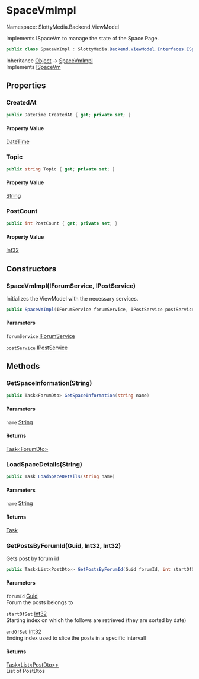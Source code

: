 # SpaceVmImpl

Namespace: SlottyMedia.Backend.ViewModel

Implements ISpaceVm to manage the state of the Space Page.

```csharp
public class SpaceVmImpl : SlottyMedia.Backend.ViewModel.Interfaces.ISpaceVm
```

Inheritance [Object](https://docs.microsoft.com/en-us/dotnet/api/system.object) → [SpaceVmImpl](./slottymedia.backend.viewmodel.spacevmimpl.md)<br>
Implements [ISpaceVm](./slottymedia.backend.viewmodel.interfaces.ispacevm.md)

## Properties

### **CreatedAt**

```csharp
public DateTime CreatedAt { get; private set; }
```

#### Property Value

[DateTime](https://docs.microsoft.com/en-us/dotnet/api/system.datetime)<br>

### **Topic**

```csharp
public string Topic { get; private set; }
```

#### Property Value

[String](https://docs.microsoft.com/en-us/dotnet/api/system.string)<br>

### **PostCount**

```csharp
public int PostCount { get; private set; }
```

#### Property Value

[Int32](https://docs.microsoft.com/en-us/dotnet/api/system.int32)<br>

## Constructors

### **SpaceVmImpl(IForumService, IPostService)**

Initializes the ViewModel with the necessary services.

```csharp
public SpaceVmImpl(IForumService forumService, IPostService postService)
```

#### Parameters

`forumService` [IForumService](./slottymedia.backend.services.interfaces.iforumservice.md)<br>

`postService` [IPostService](./slottymedia.backend.services.interfaces.ipostservice.md)<br>

## Methods

### **GetSpaceInformation(String)**

```csharp
public Task<ForumDto> GetSpaceInformation(string name)
```

#### Parameters

`name` [String](https://docs.microsoft.com/en-us/dotnet/api/system.string)<br>

#### Returns

[Task&lt;ForumDto&gt;](https://docs.microsoft.com/en-us/dotnet/api/system.threading.tasks.task-1)<br>

### **LoadSpaceDetails(String)**

```csharp
public Task LoadSpaceDetails(string name)
```

#### Parameters

`name` [String](https://docs.microsoft.com/en-us/dotnet/api/system.string)<br>

#### Returns

[Task](https://docs.microsoft.com/en-us/dotnet/api/system.threading.tasks.task)<br>

### **GetPostsByForumId(Guid, Int32, Int32)**

Gets post by forum id

```csharp
public Task<List<PostDto>> GetPostsByForumId(Guid forumId, int startOfSet, int endOfSet)
```

#### Parameters

`forumId` [Guid](https://docs.microsoft.com/en-us/dotnet/api/system.guid)<br>
Forum the posts belongs to

`startOfSet` [Int32](https://docs.microsoft.com/en-us/dotnet/api/system.int32)<br>
Starting index on which the follows are retrieved (they are sorted by date)

`endOfSet` [Int32](https://docs.microsoft.com/en-us/dotnet/api/system.int32)<br>
Ending index used to slice the posts in a specific intervall

#### Returns

[Task&lt;List&lt;PostDto&gt;&gt;](https://docs.microsoft.com/en-us/dotnet/api/system.threading.tasks.task-1)<br>
List of PostDtos
